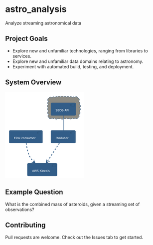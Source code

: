# astro_analysis

Analyze streaming astronomical data

## Project Goals
- Explore new and unfamiliar technologies, ranging from libraries to services.
- Explore new and unfamiliar data domains relating to astronomy.
- Experiment with automated build, testing, and deployment.

## System Overview

<img src="docs/diagram/system_diagram.png" width="50%" height="50%">


## Example Question

What is the combined mass of asteroids, given a streaming set of observations?

## Contributing

Pull requests are welcome. Check out the Issues tab to get started.
